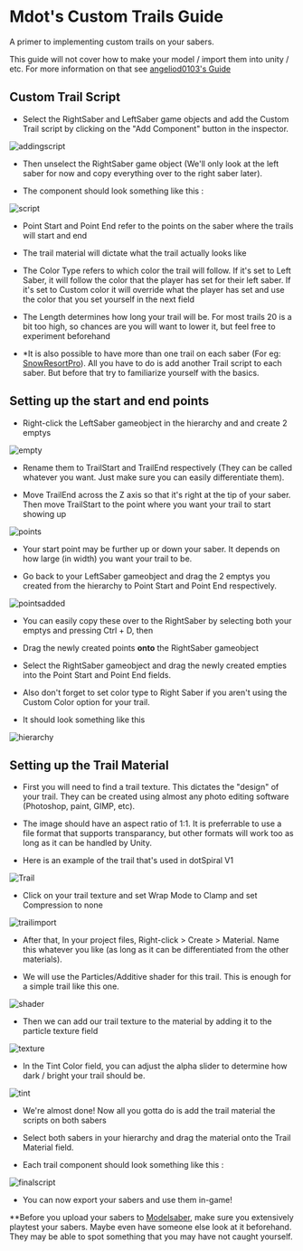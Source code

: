 # Mdot's Custom Trails Guide
A primer to implementing custom trails on your sabers.

This guide will not cover how to make your model / import them into unity / etc. For more information on that see [angeliod0103's Guide](https://bs.assistant.moe/Sabers/)

## Custom Trail Script

- Select the RightSaber and LeftSaber game objects and add the Custom Trail script by clicking on the "Add Component" button in the inspector.

![addingscript](Images/addingscript.jpg)

- Then unselect the RightSaber game object (We'll only look at the left saber for now and copy everything over to the right saber later).

- The component should look something like this :

![script](Images/script.jpg)

- Point Start and Point End refer to the points on the saber where the trails will start and end

- The trail material will dictate what the trail actually looks like

- The Color Type refers to which color the trail will follow. If it's set to Left Saber, it will follow the color that the player has set for their left saber. If it's set to Custom color it will override what the player has set and use the color that you set yourself in the next field

- The Length determines how long your trail will be. For most trails 20 is a bit too high, so chances are you will want to lower it, but feel free to experiment beforehand

- *It is also possible to have more than one trail on each saber (For eg: [SnowResortPro](https://modelsaber.com/Sabers/?id=1571583763)). All you have to do is add another Trail script to each saber. But before that try to familiarize yourself with the basics.

## Setting up the start and end points

- Right-click the LeftSaber gameobject in the hierarchy and and create 2 emptys

![empty](Images/empty.jpg)

- Rename them to TrailStart and TrailEnd respectively (They can be called whatever you want. Just make sure you can easily differentiate them).

- Move TrailEnd across the Z axis so that it's right at the tip of your saber. Then move TrailStart to the point where you want your trail to start showing up

![points](Images/points.jpg)

- Your start point may be further up or down your saber. It depends on how large (in width) you want your trail to be. 

- Go back to your LeftSaber gameobject and drag the 2 emptys you created from the hierarchy to Point Start and Point End respectively.

![pointsadded](Images/pointsadded.jpg)

- You can easily copy these over to the RightSaber by selecting both your emptys and pressing Ctrl + D, then 

- Drag the newly created points **onto** the RightSaber gameobject

- Select the RightSaber gameobject and drag the newly created empties into the Point Start and Point End fields.

- Also don't forget to set color type to Right Saber if you aren't using the Custom Color option for your trail.

- It should look something like this

![hierarchy](Images/hierarchy.jpg)

## Setting up the Trail Material

- First you will need to find a trail texture. This dictates the "design" of your trail. They can be created using almost any photo editing software (Photoshop, paint, GIMP, etc). 

- The image should have an aspect ratio of 1:1. It is preferrable to use a file format that supports transparancy, but other formats will work too as long as it can be handled by Unity.

- Here is an example of the trail that's used in dotSpiral V1

![Trail](Images/Trail.png)

- Click on your trail texture and set Wrap Mode to Clamp and set Compression to none

![trailimport](Images/trailimport.jpg)

- After that, In your project files, Right-click > Create > Material. Name this whatever you like (as long as it can be differentiated from the other materials).

- We will use the Particles/Additive shader for this trail. This is enough for a simple trail like this one. 
	
![shader](Images/shader.jpg)

- Then we can add our trail texture to the material by adding it to the particle texture field

![texture](Images/texture.jpg)

- In the Tint Color field, you can adjust the alpha slider to determine how dark / bright your trail should be.

![tint](Images/tint.jpg)

- We're almost done! Now all you gotta do is add the trail material the scripts on both sabers

- Select both sabers in your hierarchy and drag the material onto the Trail Material field.

- Each trail component should look something like this :

![finalscript](Images/fscript)

- You can now export your sabers and use them in-game!

**Before you upload your sabers to [Modelsaber](https://modelsaber.com/Sabers/), make sure you extensively playtest your sabers. Maybe even have someone else look at it beforehand. They may be able to spot something that you may have not caught yourself.







